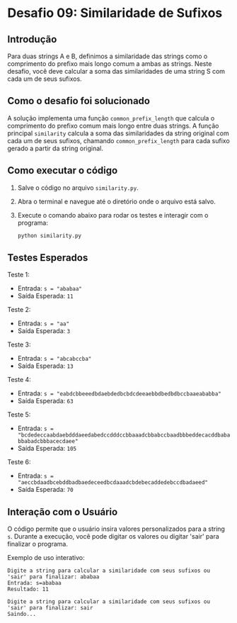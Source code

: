# Desafio 09: Similaridade de Sufixos

## Introdução
Para duas strings A e B, definimos a similaridade das strings como o comprimento do prefixo mais longo comum a ambas as strings. Neste desafio, você deve calcular a soma das similaridades de uma string S com cada um de seus sufixos.

## Como o desafio foi solucionado
A solução implementa uma função `common_prefix_length` que calcula o comprimento do prefixo comum mais longo entre duas strings. A função principal `similarity` calcula a soma das similaridades da string original com cada um de seus sufixos, chamando `common_prefix_length` para cada sufixo gerado a partir da string original.

## Como executar o código
1. Salve o código no arquivo `similarity.py`.

2. Abra o terminal e navegue até o diretório onde o arquivo está salvo.

3. Execute o comando abaixo para rodar os testes e interagir com o programa:
    ```bash
    python similarity.py
    ```

## Testes Esperados

Teste 1:
- Entrada: `s = "ababaa"`
- Saída Esperada: `11`

Teste 2:
- Entrada: `s = "aa"`
- Saída Esperada: `3`

Teste 3:
- Entrada: `s = "abcabccba"`
- Saída Esperada: `13`

Teste 4:
- Entrada: `s = "eabdcbbeeedbdaebdedbcbdcdeeaebbdbedbdbccbaaeababba"`
- Saída Esperada: `63`

Teste 5:
- Entrada: `s = "bcdedeccaabdaebdddaeedabedccdddccbbaaadcbbabccbaadbbbeddecacddbababbabadcbbbacecdaee"`
- Saída Esperada: `105`

Teste 6:
- Entrada: `s = "aeccbdaadbcebddbadbaedeceedbcdaaadcbdebecaddedebccdbadaeed"`
- Saída Esperada: `70`

## Interação com o Usuário
O código permite que o usuário insira valores personalizados para a string `s`. Durante a execução, você pode digitar os valores ou digitar 'sair' para finalizar o programa.

Exemplo de uso interativo:
```
Digite a string para calcular a similaridade com seus sufixos ou 'sair' para finalizar: ababaa
Entrada: s=ababaa
Resultado: 11

Digite a string para calcular a similaridade com seus sufixos ou 'sair' para finalizar: sair
Saindo...
```


